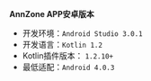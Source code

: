 **AnnZone APP安卓版本**
- 开发环境：`Android Studio 3.0.1`
- 开发语言：`Kotlin 1.2`
- Kotlin插件版本： `1.2.10+`
- 最低适配：`Android 4.0.3`